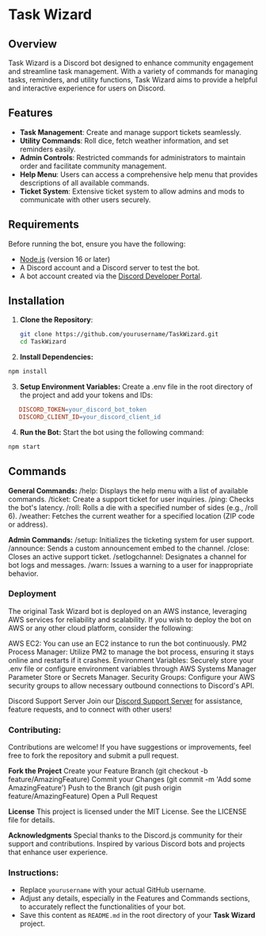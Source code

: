 # Task Wizard

## Overview

Task Wizard is a Discord bot designed to enhance community engagement and streamline task management. With a variety of commands for managing tasks, reminders, and utility functions, Task Wizard aims to provide a helpful and interactive experience for users on Discord.

## Features

- **Task Management**: Create and manage support tickets seamlessly.
- **Utility Commands**: Roll dice, fetch weather information, and set reminders easily.
- **Admin Controls**: Restricted commands for administrators to maintain order and facilitate community management.
- **Help Menu**: Users can access a comprehensive help menu that provides descriptions of all available commands.
- **Ticket System**: Extensive ticket system to allow admins and mods to communicate with other users securely. 

## Requirements

Before running the bot, ensure you have the following:

- [Node.js](https://nodejs.org/) (version 16 or later)
- A Discord account and a Discord server to test the bot.
- A bot account created via the [Discord Developer Portal](https://discord.com/developers/applications).

## Installation

1. **Clone the Repository**:
   ```bash
   git clone https://github.com/yourusername/TaskWizard.git
   cd TaskWizard
   ```
2. **Install Dependencies:**
```bash
npm install
```
3. **Setup Environment Variables:**
   Create a .env file in the root directory of the project and add your tokens and IDs:
```makefile
   DISCORD_TOKEN=your_discord_bot_token
   DISCORD_CLIENT_ID=your_discord_client_id
```
4. **Run the Bot:**
   Start the bot using the following command:
```bash
npm start
```
## Commands
**General Commands:**
/help: Displays the help menu with a list of available commands.
/ticket: Create a support ticket for user inquiries.
/ping: Checks the bot's latency.
/roll: Rolls a die with a specified number of sides (e.g., /roll 6).
/weather: Fetches the current weather for a specified location (ZIP code or address).

**Admin Commands:**
/setup: Initializes the ticketing system for user support.
/announce: Sends a custom announcement embed to the channel.
/close: Closes an active support ticket.
/setlogchannel: Designates a channel for bot logs and messages.
/warn: Issues a warning to a user for inappropriate behavior.

### Deployment
The original Task Wizard bot is deployed on an AWS instance, leveraging AWS services for reliability and scalability. If you wish to deploy the bot on AWS or any other cloud platform, consider the following:

AWS EC2: You can use an EC2 instance to run the bot continuously.
PM2 Process Manager: Utilize PM2 to manage the bot process, ensuring it stays online and restarts if it crashes.
Environment Variables: Securely store your .env file or configure environment variables through AWS Systems Manager Parameter Store or Secrets Manager.
Security Groups: Configure your AWS security groups to allow necessary outbound connections to Discord's API.

Discord Support Server
Join our [Discord Support Server](https://discord.gg/vq6B9xWTgp) for assistance, feature requests, and to connect with other users!

### Contributing:
Contributions are welcome! If you have suggestions or improvements, feel free to fork the repository and submit a pull request.

**Fork the Project**
Create your Feature Branch (git checkout -b feature/AmazingFeature)
Commit your Changes (git commit -m 'Add some AmazingFeature')
Push to the Branch (git push origin feature/AmazingFeature)
Open a Pull Request

**License**
This project is licensed under the MIT License. See the LICENSE file for details.

**Acknowledgments**
Special thanks to the Discord.js community for their support and contributions.
Inspired by various Discord bots and projects that enhance user experience.

### Instructions:
- Replace `yourusername` with your actual GitHub username.
- Adjust any details, especially in the Features and Commands sections, to accurately reflect the functionalities of your bot.
- Save this content as `README.md` in the root directory of your **Task Wizard** project.
